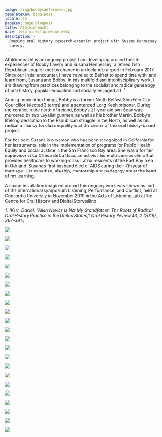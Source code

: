 ```yaml
---
image: /img/bobbyconference.jpg
templateKey: blog-post
locale: en
pageKey: page_blogpost
title: Athléimneacht
date: 1964-01-01T18:00:00.000Z
description: >
  Ongoing oral history research-creation project with Susana Hennessey and Bobby
  Lavery.
---
```

Athléimneacht is an ongoing project I am developing around the life experiences of Bobby Lavery and Susana Hennessey, a retired Irish Republican couple I met by chance in an Icelandic airport in February 2017. Since our initial encounter, I have traveled to Belfast to spend time with, and learn from, Susana and Bobby. In this multifold and interdisciplinary work, I am drawing from practices belonging to the socialist and radical genealogy of oral history, popular education and socially engaged art. ¹ 

Among many other things, Bobby is a former North Belfast Sinn Féin City Councillor (elected 3 terms) and a sentenced Long Kesh prisoner. During the conflict in the north of Ireland, Bobby’s 21-year old son Sean was murdered by two Loyalist gunmen, as well as his brother Martin. Bobby's lifelong dedication to the Republican struggle in the North, as well as his radical militancy for class equality is at the centre of this oral history-based project.

For her part, Susana is a woman who has been recognized in California for her instrumental role in the implementation of programs for Public Health Equity and Social Justice in the San Francisco Bay area. She was a former supervisor at La Clinica de La Raza, an activist-led multi-service clinic that provides healthcare to working-class Latinx residents of the East Bay area in Oakland. Susana’s first husband died of AIDS during their 7th year of marriage. Her expertise, allyship, mentorship and pedagogy are at the heart of my learning.

A sound installation imagined around this ongoing work was shown as part of the international symposium Listening, Performance, and Conflict, held at Concordia University in November 2019 in the Acts of Listening Lab at the Centre for Oral History and Digital Storytelling.

_1. (Kerr, Daniel. “Allan Nevins Is Not My Grandfather: The Roots of Radical Oral History Practice in the United States,” Oral History Review 43, 2 (2016), 367–391.)_

![](/img/20180403_222323.jpg)

![](/img/p1140695.jpg)

![](/img/screen-shot-2019-09-18-at-12.14.10-pm.jpeg)

![](/img/screen-shot-2019-09-18-at-11.30.56-am.jpeg)

![](/img/hblocks.jpg)

![](/img/screen-shot-2018-01-30-at-5.27.40-pm.jpeg)

![](/img/crop.jpeg)

![](/img/screen-shot-2019-09-18-at-12.16.55-pm.jpeg)

![](/img/p1190706-copy.jpg)

![](/img/p1190753.jpg)

![](/img/p1190773.jpg)

![](/img/p1190860.jpg)

![](/img/p1190844.jpg)

![](/img/p1190832.jpg)

![](/img/p1190819-copy.jpg)

![](/img/p1190757.jpg)

![](/img/p1190768.jpg)

![](/img/p1190868-copy.jpg)

![](/img/p1190889.jpg)

![](/img/p1190903.jpg)

![](/img/p1190880.jpg)

![](/img/p1190897-copy.jpg)

![](/img/p1190835.jpg)
